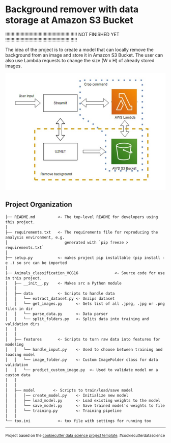 Background remover with data storage at Amazon S3 Bucket
==============================

!!!!!!!!!!!!!!!!!!!!!!!!!!!!!!!!!!!!!!!!!!!!!!!!!!!!!!!!
                    NOT FINISHED YET
!!!!!!!!!!!!!!!!!!!!!!!!!!!!!!!!!!!!!!!!!!!!!!!!!!!!!!!!

The idea of the project is to create a model that can locally remove the background from an image and store it in Amazon S3 Bucket.
The user can also use Lambda requests to change the size (W x H) of already stored images.

![image info](Project_diagram.jpg)

Project Organization
------------

    ├── README.md          <- The top-level README for developers using this project.
    │
    ├── requirements.txt   <- The requirements file for reproducing the analysis environment, e.g.
    │                         generated with `pip freeze > requirements.txt`
    │
    ├── setup.py           <- makes project pip installable (pip install -e .) so src can be imported
    │
    ├── Animals_classification_VGG16                <- Source code for use in this project.
    │   ├── __init__.py    <- Makes src a Python module
    │   │
    │   ├── data           <- Scripts to handle data
    │   │   └── extract_dataset.py <- Unzips dataset
    │   │   └── get_images.py      <- Gets list of all .jpeg, .jpg or .png files in dir
    │   │   └── parse_data.py      <- Data parser
    │   │   └── split_folders.py   <- Splits data into training and validation dirs
    │   │
    │   │
    │   ├── features       <- Scripts to turn raw data into features for modeling
    │   │   └── handle_input.py    <- Used to choose between training and loading model
    │   │   └── image_folder.py    <- Custom ImageFolder class for data validation
    │   │   └── predict_custom_image.py  <- Used to validate model on a custom data
    │   │
    │   │
    │   ├── model        <- Scripts to train/load/save model
    │   │   │── create_model.py    <- Initialize new model                
    │   │   ├── load_model.py      <- Load existing weights to the model
    │   │   └── save_model.py      <- Save trained model's weights to file
    │   │   └── training.py        <- Training pipeline
    │   │
    └── tox.ini            <- tox file with settings for running tox


--------

<p><small>Project based on the <a target="_blank" href="https://drivendata.github.io/cookiecutter-data-science/">cookiecutter data science project template</a>. #cookiecutterdatascience</small></p>
